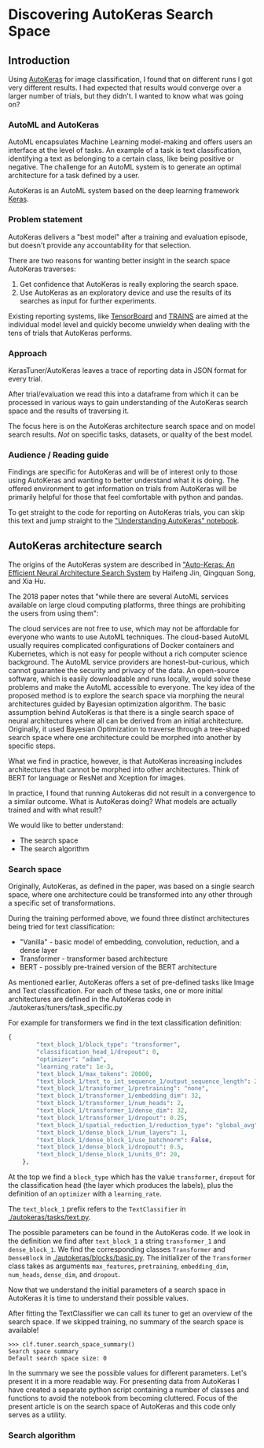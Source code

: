# Discovering AutoKeras Search Space

## Introduction

Using [AutoKeras](https://autokeras.com/) for image classification, I found that on different runs I got very different results.
I had expected that results would converge over a larger number of trials, but they didn't. I wanted to know what was going on?

### AutoML and AutoKeras

AutoML encapsulates Machine Learning model-making and offers users an interface at the level of tasks. An example of a task is text classification, identifying a text as belonging to a certain class, like being positive or negative. The challenge for an AutoML system is to generate an optimal architecture for a task defined by a user.

AutoKeras is an AutoML system based on the deep learning framework [Keras](https://keras.io/).
 

### Problem statement

AutoKeras delivers a "best model" after a training and evaluation episode, but doesn't provide any accountability for that selection.

There are two reasons for wanting better insight in the search space AutoKeras traverses:
1. Get confidence that AutoKeras is really exploring the search space.
2. Use AutoKeras as an exploratory device and use the results of its searches as input for further experiments.

Existing reporting systems, like [TensorBoard](https://www.tensorflow.org/tensorboard) and [TRAINS](https://github.com/allegroai/trains) are aimed at the individual model level and quickly become unwieldy when dealing with the tens of trials that AutoKeras performs.


### Approach

KerasTuner/AutoKeras leaves a trace of reporting data in JSON format for every trial.

After trial/evaluation we read this into a dataframe from which it can be processed in various ways to gain understanding of the AutoKeras search space and the results of traversing it.

The focus here is on the AutoKeras architecture search space and on model search results. _Not_ on specific tasks, datasets, or quality of the best model.


### Audience / Reading guide

Findings are specific for AutoKeras and will be of interest only to those using AutoKeras and wanting to better understand what it is doing.
The offered environment to get information on trials from AutoKeras will be primarily helpful for those that feel comfortable with python and pandas.

To get straight to the code for reporting on AutoKeras trials, you can skip this text and jump straight to the ["Understanding AutoKeras" notebook](./Understanding%20Autokeras.ipynb).


## AutoKeras architecture search

The origins of the AutoKeras system are described in ["Auto-Keras: An Efficient Neural Architecture Search System](https://arxiv.org/pdf/1806.10282.pdf) by Haifeng Jin, Qingquan Song, and Xia Hu.

The 2018 paper notes that "while there are several AutoML services available on large cloud computing platforms, three things are prohibiting the users from using them":

The cloud services are not free to use, which may not be affordable for everyone who wants to use AutoML techniques.
The cloud-based AutoML usually requires complicated configurations of Docker containers and Kubernetes, which is not easy for people without a rich computer science background.
The AutoML service providers are honest-but-curious, which cannot guarantee the security and privacy of the data. An open-source software, which is easily downloadable and runs locally, would solve these problems and make the AutoML accessible to everyone.
The key idea of the proposed method is to explore the search space via morphing the neural architectures guided by Bayesian optimization algorithm.
The basic assumption behind AutoKeras is that there is a single search space of neural architectures where all can be derived from an initial architecture. Originally, it used Bayesian Optimization to traverse through a tree-shaped search space where one architecture could be morphed into another by specific steps.

What we find in practice, however, is that AutoKeras increasing includes architectures that cannot be morphed into other architectures. Think of BERT for language or ResNet and Xception for images.

In practice, I found that running Autokeras did not result in a convergence to a similar outcome. What is AutoKeras doing? What models are actually trained and with what result?

We would like to better understand:

* The search space
* The search algorithm


### Search space

Originally, AutoKeras, as defined in the paper, was based on a single search space, where one architecture could be transformed into any other through a specific set of transformations. 

During the training performed above, we found three distinct architectures being tried for text classification:

* "Vanilla" - basic model of embedding, convolution, reduction, and a dense layer
* Transformer - transformer based architecture
* BERT - possibly pre-trained version of the BERT architecture

As mentioned earlier, AutoKeras offers a set of pre-defined tasks like Image and Text classification. For each of these tasks, one or more initial architectures are defined in the AutoKeras code in ./autokeras/tuners/task_specific.py

For example for transformers we find in the text classification definition:

```python
{
        "text_block_1/block_type": "transformer",
        "classification_head_1/dropout": 0,
        "optimizer": "adam",
        "learning_rate": 1e-3,
        "text_block_1/max_tokens": 20000,
        "text_block_1/text_to_int_sequence_1/output_sequence_length": 200,
        "text_block_1/transformer_1/pretraining": "none",
        "text_block_1/transformer_1/embedding_dim": 32,
        "text_block_1/transformer_1/num_heads": 2,
        "text_block_1/transformer_1/dense_dim": 32,
        "text_block_1/transformer_1/dropout": 0.25,
        "text_block_1/spatial_reduction_1/reduction_type": "global_avg",
        "text_block_1/dense_block_1/num_layers": 1,
        "text_block_1/dense_block_1/use_batchnorm": False,
        "text_block_1/dense_block_1/dropout": 0.5,
        "text_block_1/dense_block_1/units_0": 20,
    },
```

At the top we find a `block_type` which has the value `transformer`, `dropout` for the classification head (the layer which produces the labels), plus the definition of an `optimizer` with a `learning_rate`.

The `text_block_1` prefix refers to the `TextClassifier` in [./autokeras/tasks/text.py](https://github.com/keras-team/autokeras/blob/master/autokeras/tasks/text.py).

The possible parameters can be found in the AutoKeras code. If we look in the definition we find after `text_block_1` a string `transformer_1` and `dense_block_1`. We find the corresponding classes `Transformer` and `DenseBlock` in [./autokeras/blocks/basic.py](https://github.com/keras-team/autokeras/blob/master/autokeras/blocks/basic.py).
The initializer of the `Transformer` class takes as arguments `max_features`, `pretraining`, `embedding_dim`, `num_heads`, `dense_dim`, and `dropout`.

Now that we understand the initial parameters of a search space in AutoKeras it is time to understand their possible values.

After fitting the TextClassifier we can call its tuner to get an overview of the search space. If we skipped training, no summary of the search space is available!

    >>> clf.tuner.search_space_summary()
    Search space summary
    Default search space size: 0
    
In the summary we see the possible values for different parameters. Let's present it in a more readable way. For presenting data from AutoKeras I have created a separate python script containing a number of classes and functions to avoid the notebook from becoming cluttered. Focus of the present article is on the search space of AutoKeras and this code only serves as a utility.


### Search algorithm






